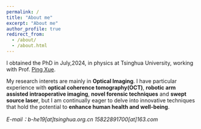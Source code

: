 ```yaml
---
permalink: /
title: "About me"
excerpt: "About me"
author_profile: true
redirect_from: 
  - /about/
  - /about.html
---
```


I obtained the PhD in July,2024, in physics at Tsinghua University, working with Prof. [Ping Xue](https://scholar.google.com/citations?user=RX_YGBEAAAAJ&hl=zh-CN&oi=ao).

My research interets are mainly in **Optical Imaging**. I have particular experience with **optical coherence tomography(OCT)**, **robotic arm assisted intraoperative imaging**, **novel forensic techniques** and **swept source laser**, but I am continually eager to delve into innovative techniques that hold the potential to **enhance human health and well-being**.


*E-mail：b-he19[at]tsinghua.org.cn 15822891700[at]163.com*

 
 

 
